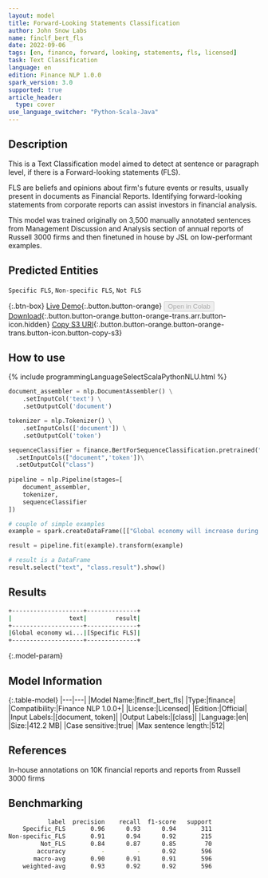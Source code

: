 ```yaml
---
layout: model
title: Forward-Looking Statements Classification
author: John Snow Labs
name: finclf_bert_fls
date: 2022-09-06
tags: [en, finance, forward, looking, statements, fls, licensed]
task: Text Classification
language: en
edition: Finance NLP 1.0.0
spark_version: 3.0
supported: true
article_header:
  type: cover
use_language_switcher: "Python-Scala-Java"
---
```


## Description

This is a Text Classification model aimed to detect at sentence or paragraph level, if there is a Forward-looking statements (FLS).

FLS are beliefs and opinions about firm's future events or results, usually present in documents as Financial Reports. Identifying forward-looking statements from corporate reports can assist investors in financial analysis. 

This model was trained originally on 3,500 manually annotated sentences from Management Discussion and Analysis section of annual reports of Russell 3000 firms and then finetuned in house by JSL on low-performant examples.

## Predicted Entities

`Specific FLS`, `Non-specific FLS`, `Not FLS`

{:.btn-box}
[Live Demo](https://demo.johnsnowlabs.com/public/FINCLF_FLS/){:.button.button-orange}
<button class="button button-orange" disabled>Open in Colab</button>
[Download](https://s3.amazonaws.com/auxdata.johnsnowlabs.com/finance/models/finclf_bert_fls_en_1.0.0_3.2_1662468990598.zip){:.button.button-orange.button-orange-trans.arr.button-icon.hidden}
[Copy S3 URI](s3://auxdata.johnsnowlabs.com/finance/models/finclf_bert_fls_en_1.0.0_3.2_1662468990598.zip){:.button.button-orange.button-orange-trans.button-icon.button-copy-s3}

## How to use



<div class="tabs-box" markdown="1">
{% include programmingLanguageSelectScalaPythonNLU.html %}

```python
document_assembler = nlp.DocumentAssembler() \
    .setInputCol('text') \
    .setOutputCol('document')

tokenizer = nlp.Tokenizer() \
    .setInputCols(['document']) \
    .setOutputCol('token')

sequenceClassifier = finance.BertForSequenceClassification.pretrained("finclf_bert_fls", "en", "finance/models")\
  .setInputCols(["document",'token'])\
  .setOutputCol("class")
  
pipeline = nlp.Pipeline(stages=[
    document_assembler, 
    tokenizer,
    sequenceClassifier
])

# couple of simple examples
example = spark.createDataFrame([["Global economy will increase during the next year."]]).toDF("text")

result = pipeline.fit(example).transform(example)

# result is a DataFrame
result.select("text", "class.result").show()
```

</div>

## Results

```bash
+--------------------+--------------+
|                text|        result|
+--------------------+--------------+
|Global economy wi...|[Specific FLS]|
+--------------------+--------------+
```

{:.model-param}
## Model Information

{:.table-model}
|---|---|
|Model Name:|finclf_bert_fls|
|Type:|finance|
|Compatibility:|Finance NLP 1.0.0+|
|License:|Licensed|
|Edition:|Official|
|Input Labels:|[document, token]|
|Output Labels:|[class]|
|Language:|en|
|Size:|412.2 MB|
|Case sensitive:|true|
|Max sentence length:|512|

## References

In-house annotations on 10K financial reports and reports from Russell 3000 firms

## Benchmarking

```bash
           label  precision    recall  f1-score   support
    Specific_FLS       0.96      0.93      0.94       311
Non-specific_FLS       0.91      0.94      0.92       215
         Not_FLS       0.84      0.87      0.85        70
        accuracy          -         -      0.92       596
       macro-avg       0.90      0.91      0.91       596
    weighted-avg       0.93      0.92      0.92       596
```
